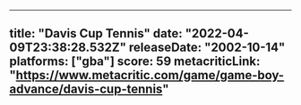 
---
title: "Davis Cup Tennis"
date: "2022-04-09T23:38:28.532Z"
releaseDate: "2002-10-14"
platforms: ["gba"]
score: 59
metacriticLink: "https://www.metacritic.com/game/game-boy-advance/davis-cup-tennis"
---
